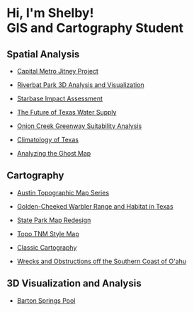 <h1>Hi, I'm Shelby! <br/>GIS and Cartography Student</h1>

<h2>Spatial Analysis</h2>



  - [Capital Metro Jitney Project](https://github.com/shchildress/CapitalMetroJitneyPilot) 

  - [Riverbat Park 3D Analysis and Visualization](https://github.com/shchildress/RiverBatPark)

  - [Starbase Impact Assessment](https://github.com/shchildress/StarbaseImpactAssessment)

  - [The Future of Texas Water Supply](https://github.com/shchildress/TexasWater)

  - [Onion Creek Greenway Suitability Analysis](https://github.com/shchildress/OnionCreekSuitability)

  - [Climatology of Texas](https://github.com/shchildress/TexasClimatology)

  - [Analyzing the Ghost Map](https://github.com/shchildress/GhostMap)

<h2>Cartography</h2>

- [Austin Topographic Map Series](https://github.com/shchildress/TopographicMapSeries)
  
- [Golden-Cheeked Warbler Range and Habitat in Texas](https://github.com/shchildress/GoldenCheekedWarbler)

- [State Park Map Redesign](https://github.com/shchildress/StateParkMap)

- [Topo TNM Style Map](https://github.com/shchildress/TopoTNMStyle)

- [Classic Cartography](https://github.com/shchildress/ClassicCartography)

- [Wrecks and Obstructions off the Southern Coast of O'ahu](https://github.com/shchildress/OahuWrecks)


<h2> 3D Visualization and Analysis</h2>

- [Barton Springs Pool](https://www.youtube.com/watch?v=a83ASGn_V_s)


<!--
**joshmadakor1/joshmadakor1** is a ✨ _special_ ✨ repository because its `README.md` (this file) appears on your GitHub profile.

Here are some ideas to get you started:

- 🔭 I’m currently working on ...
- 🌱 I’m currently learning ...
- 👯 I’m looking to collaborate on ...
- 🤔 I’m looking for help with ...
- 💬 Ask me about ...
- 📫 How to reach me: ...
- 😄 Pronouns: ...
- ⚡ Fun fact: ...
-->
